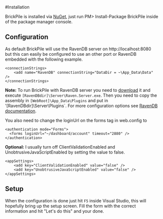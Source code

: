 ﻿#Installation

BrickPile is installed via [NuGet](http://nuget.org/List/Packages/BrickPile), just run PM> Install-Package BrickPile inside of the package manager console.

## Configuration

As default BrickPile will use the RavenDB server on http://localhost:8080 but this can easily be configured to use an other port or RavenDB embedded with the following example.

    <connectionStrings>
        <add name="RavenDB" connectionString="DataDir = ~\App_Data\Data" />
    </connectionStrings>

**Note:** To run BrickPile with RavenDB server you need to [download](http://ravendb.net/download) it and execute `[RavenDBdir]\Server\Raven.Server.exe`. Then you need to copy the assembly in `[WebRoot]\App_Data\Plugins` and put in '[RavenDBdir]\Server\Plugins`. For more configuration options see [RavenDB documentation](http://ravendb.net/documentation).

You also need to change the loginUrl on the forms tag in web.config to

    <authentication mode="Forms">
      <forms loginUrl="~/dashboard/account" timeout="2880" />
    </authentication>

**Optional:** I usually turn off ClientValidationEnabled and UnobtrusiveJavaScriptEnabled by setting the value to false.

    <appSettings>
        <add key="ClientValidationEnabled" value="false" />
        <add key="UnobtrusiveJavaScriptEnabled" value="false" />
    </appSettings>

## Setup

When the configuration is done just hit `F5` inside Visual Studio, this will hopefully bring up the setup screen.
Fill the form with the correct information and hit "Let's do this" and your done.
